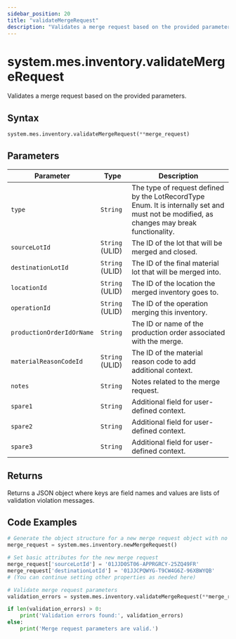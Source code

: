 ```yaml
---
sidebar_position: 20
title: "validateMergeRequest"
description: "Validates a merge request based on the provided parameters."
---
```


# system.mes.inventory.validateMergeRequest

Validates a merge request based on the provided parameters.

## Syntax
```python
system.mes.inventory.validateMergeRequest(**merge_request)
```

## Parameters

| Parameter                       | Type            | Description                                                                                                                               |
|---------------------------------|-----------------|-------------------------------------------------------------------------------------------------------------------------------------------|
| `type`                          | `String`        | The type of request defined by the LotRecordType Enum. It is internally set and must not be modified, as changes may break functionality. |
| `sourceLotId`                   | `String` (ULID) | The ID of the lot that will be merged and closed.                                                                                         |
| `destinationLotId`              | `String` (ULID) | The ID of the final material lot that will be merged into.                                                                                |
| `locationId`                    | `String` (ULID) | The ID of the location the merged inventory goes to.                                                                                      |
| `operationId`                   | `String` (ULID) | The ID of the operation merging this inventory.                                                                                           |
| `productionOrderIdOrName`       | `String`        | The ID or name of the production order associated with the merge.                                                                         |
| `materialReasonCodeId`          | `String` (ULID) | The ID of the material reason code to add additional context.                                                                             |
| `notes`                         | `String`        | Notes related to the merge request.                                                                                                       |
| `spare1`                        | `String`        | Additional field for user-defined context.                                                                                                |
| `spare2`                        | `String`        | Additional field for user-defined context.                                                                                                |
| `spare3`                        | `String`        | Additional field for user-defined context.                                                                                                |

## Returns

Returns a JSON object where keys are field names and values are lists of validation violation messages.

## Code Examples

```python
# Generate the object structure for a new merge request object with no initial arguments
merge_request = system.mes.inventory.newMergeRequest()

# Set basic attributes for the new merge request
merge_request['sourceLotId'] = '01JJD0ST06-APPRGRCY-25ZQ49FR'
merge_request['destinationLotId'] = '01JJCPQWYG-T9CW4G6Z-96XBWYQB'
# (You can continue setting other properties as needed here)

# Validate merge request parameters
validation_errors = system.mes.inventory.validateMergeRequest(**merge_request)

if len(validation_errors) > 0:
    print('Validation errors found:', validation_errors)
else:
    print('Merge request parameters are valid.')
```